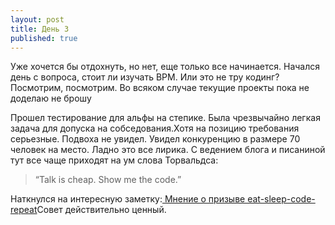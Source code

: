 ```yaml
---
layout: post
title: День 3
published: true
---
```


Уже хочется бы отдохнуть, но нет, еще только все начинается. Начался день с вопроса, стоит ли изучать BPM. Или это не тру кодинг? Посмотрим, посмотрим. Во всяком случае текущие проекты пока не доделаю не брошу

Прошел тестирование для альфы на степике. Была чрезвычайно легкая задача для допуска на собседования.Хотя на позицию требования серьезные. Подвоха не увидел. Увидел конкуренцию в размере 70 человек на место. Ладно это все лирика. С ведением блога и писаниной тут все чаще приходят на ум слова Торвальдса: 

> “Talk is cheap. Show me the code.”

Наткнулся на интересную заметку:[ Mнение о призыве eat-sleep-code-repeat](https://m.signalvnoise.com/eat-sleep-code-repeat-is-such-bullshit-c2a4d9beaaf5)Совет действительно ценный. 






